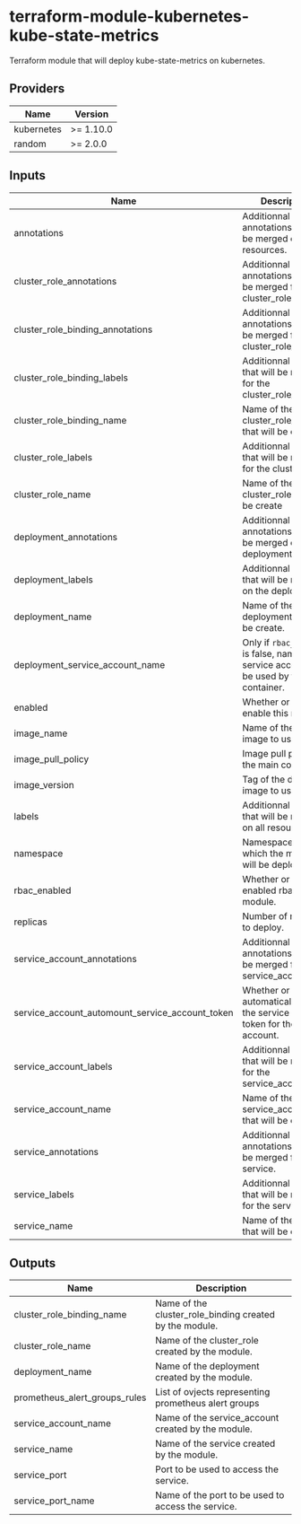 # terraform-module-kubernetes-kube-state-metrics

Terraform module that will deploy kube-state-metrics on kubernetes.

<!-- BEGINNING OF PRE-COMMIT-TERRAFORM DOCS HOOK -->
## Providers

| Name | Version |
|------|---------|
| kubernetes | >= 1.10.0 |
| random | >= 2.0.0 |

## Inputs

| Name | Description | Type | Default | Required |
|------|-------------|------|---------|:-----:|
| annotations | Additionnal annotations that will be merged on all resources. | `map` | `{}` | no |
| cluster\_role\_annotations | Additionnal annotations that will be merged for the cluster\_role. | `map` | `{}` | no |
| cluster\_role\_binding\_annotations | Additionnal annotations that will be merged for the cluster\_role\_binding. | `map` | `{}` | no |
| cluster\_role\_binding\_labels | Additionnal labels that will be merged for the cluster\_role\_binding. | `map` | `{}` | no |
| cluster\_role\_binding\_name | Name of the cluster\_role\_binding that will be create | `string` | `"kube-state-metrics"` | no |
| cluster\_role\_labels | Additionnal labels that will be merged for the cluster\_role. | `map` | `{}` | no |
| cluster\_role\_name | Name of the cluster\_role that will be create | `string` | `"kube-state-metrics"` | no |
| deployment\_annotations | Additionnal annotations that will be merged on the deployment. | `map` | `{}` | no |
| deployment\_labels | Additionnal labels that will be merged on the deployment. | `map` | `{}` | no |
| deployment\_name | Name of the deployment that will be create. | `string` | `"kube-state-metrics"` | no |
| deployment\_service\_account\_name | Only if `rbac_enabled` is false, name of the service account to be used by the container. | `string` | n/a | yes |
| enabled | Whether or not to enable this module. | `bool` | `true` | no |
| image\_name | Name of the docker image to use. | `string` | `"quay.io/coreos/kube-state-metrics"` | no |
| image\_pull\_policy | Image pull policy on the main container. | `string` | `"IfNotPresent"` | no |
| image\_version | Tag of the docker image to use. | `string` | `"v1.6.0"` | no |
| labels | Additionnal labels that will be merged on all resources. | `map` | `{}` | no |
| namespace | Namespace in which the module will be deployed. | `string` | `"kube-system"` | no |
| rbac\_enabled | Whether or not to enabled rbac on the module. | `bool` | `true` | no |
| replicas | Number of replicas to deploy. | `number` | `1` | no |
| service\_account\_annotations | Additionnal annotations that will be merged for the service\_account. | `map` | `{}` | no |
| service\_account\_automount\_service\_account\_token | Whether or not to automatically mount the service account token for the service account. | `bool` | `false` | no |
| service\_account\_labels | Additionnal labels that will be merged for the service\_account. | `map` | `{}` | no |
| service\_account\_name | Name of the service\_account that will be create | `string` | `"kube-state-metrics"` | no |
| service\_annotations | Additionnal annotations that will be merged for the service. | `map` | `{}` | no |
| service\_labels | Additionnal labels that will be merged for the service. | `map` | `{}` | no |
| service\_name | Name of the service that will be create | `string` | `"kube-state-metrics"` | no |

## Outputs

| Name | Description |
|------|-------------|
| cluster\_role\_binding\_name | Name of the cluster\_role\_binding created by the module. |
| cluster\_role\_name | Name of the cluster\_role created by the module. |
| deployment\_name | Name of the deployment created by the module. |
| prometheus\_alert\_groups\_rules | List of ovjects representing prometheus alert groups |
| service\_account\_name | Name of the service\_account created by the module. |
| service\_name | Name of the service created by the module. |
| service\_port | Port to be used to access the service. |
| service\_port\_name | Name of the port to be used to access the service. |

<!-- END OF PRE-COMMIT-TERRAFORM DOCS HOOK -->

